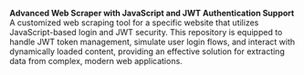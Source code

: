 **Advanced Web Scraper with JavaScript and JWT Authentication Support**  
A customized web scraping tool for a specific website that utilizes JavaScript-based login and JWT security. This repository is equipped to handle JWT token management, simulate user login flows, and interact with dynamically loaded content, providing an effective solution for extracting data from complex, modern web applications.
